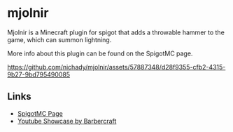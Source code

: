# mjolnir

Mjolnir is a Minecraft plugin for spigot that adds a throwable hammer to the game, which can summon lightning.

More info about this plugin can be found on the SpigotMC page.

https://github.com/nichady/mjolnir/assets/57887348/d28f9355-cfb2-4315-9b27-9bd795490085


## Links
- [SpigotMC Page](https://www.spigotmc.org/resources/mjolnir-the-hammer-of-thor.79882/)
- [Youtube Showcase by Barbercraft](https://youtu.be/5I8hDpJBmKA)

